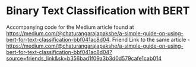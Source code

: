 # Binary Text Classification with BERT
Accompanying code for the Medium article found at https://medium.com/@chaturangarajapakshe/a-simple-guide-on-using-bert-for-text-classification-bbf041ac8d04.
Friend Link to the same article - https://medium.com/@chaturangarajapakshe/a-simple-guide-on-using-bert-for-text-classification-bbf041ac8d04?source=friends_link&sk=b356bad1f09a3b3d0d579cafe1cab014
